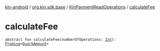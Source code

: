 [kin-android](../../index.md) / [org.kin.sdk.base](../index.md) / [KinPaymentReadOperations](index.md) / [calculateFee](./calculate-fee.md)

# calculateFee

`abstract fun calculateFee(numberOfOperations: `[`Int`](https://kotlinlang.org/api/latest/jvm/stdlib/kotlin/-int/index.html)`): `[`Promise`](../../org.kin.sdk.base.tools/-promise/index.md)`<`[`QuarkAmount`](../../org.kin.sdk.base.models/-quark-amount/index.md)`>`